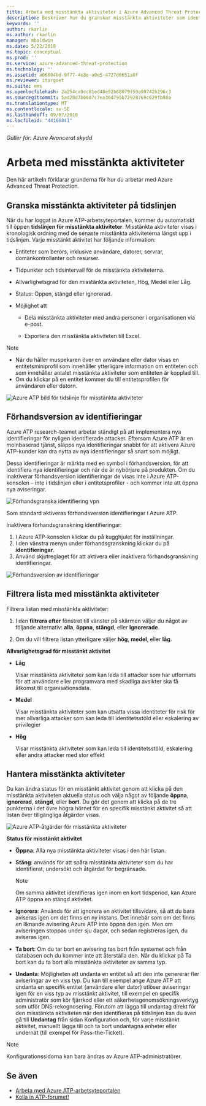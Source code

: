 ```yaml
---
title: Arbeta med misstänkta aktiviteter i Azure Advanced Threat Protection | Microsoft Docs
description: Beskriver hur du granskar misstänkta aktiviteter som identifieras av Azure ATP
keywords: ''
author: rkarlin
ms.author: rkarlin
manager: mbaldwin
ms.date: 5/22/2018
ms.topic: conceptual
ms.prod: ''
ms.service: azure-advanced-threat-protection
ms.technology: ''
ms.assetid: a06004bd-9f77-4e8e-a0e5-4727d6651a0f
ms.reviewer: itargoet
ms.suite: ems
ms.openlocfilehash: 2a254ca9cc81ed48e92b68079f59a99742b296c3
ms.sourcegitcommit: 5ad28d7b0607c7ea36d795b72928769c629fb80a
ms.translationtype: MT
ms.contentlocale: sv-SE
ms.lasthandoff: 09/07/2018
ms.locfileid: "44166841"
---
```

*Gäller för: Azure Avancerat skydd*



# <a name="working-with-suspicious-activities"></a>Arbeta med misstänkta aktiviteter
Den här artikeln förklarar grunderna för hur du arbetar med Azure Advanced Threat Protection.

## Granska misstänkta aktiviteter på tidslinjen <a name="review-suspicious-activities-on-the-attack-time-line"></a>
När du har loggat in Azure ATP-arbetsyteportalen, kommer du automatiskt till öppen **tidslinjen för misstänkta aktiviteter**. Misstänkta aktiviteter visas i kronologisk ordning med de senaste misstänkta aktiviteterna längst upp i tidslinjen.
Varje misstänkt aktivitet har följande information:

-   Entiteter som berörs, inklusive användare, datorer, servrar, domänkontrollanter och resurser.

-   Tidpunkter och tidsintervall för de misstänkta aktiviteterna.

-   Allvarlighetsgrad för den misstänkta aktiviteten, Hög, Medel eller Låg.

-   Status: Öppen, stängd eller ignorerad.

-   Möjlighet att

    -   Dela misstänkta aktiviteter med andra personer i organisationen via e-post.

    -   Exportera den misstänkta aktiviteten till Excel.

> [!NOTE]
> -   När du håller muspekaren över en användare eller dator visas en entitetsminiprofil som innehåller ytterligare information om entiteten och som innehåller antalet misstänkta aktiviteter som entiteten är kopplad till.
> -   Om du klickar på en entitet kommer du till entitetsprofilen för användaren eller datorn.

![Azure ATP bild för tidslinje för misstänkta aktiviteter](media/atp-sa-timeline.png)

## Förhandsversion av identifieringar<a name="preview-detections"></a>

Azure ATP research-teamet arbetar ständigt på att implementera nya identifieringar för nyligen identifierade attacker. Eftersom Azure ATP är en molnbaserad tjänst, släpps nya identifieringar snabbt för att aktivera Azure ATP-kunder kan dra nytta av nya identifieringar så snart som möjligt.

Dessa identifieringar är märkta med en symbol i förhandsversion, för att identifiera nya identifieringar och när de är nybörjare på produkten. Om du inaktiverar förhandsversion identifieringar de visas inte i Azure ATP-konsolen – inte i tidslinjen eller i entitetsprofiler - och kommer inte att öppna nya aviseringar.

![Förhandsgranska identifiering vpn](./media/preview-detection-vpn.png) 

Som standard aktiveras förhandsversion identifieringar i Azure ATP. 

Inaktivera förhandsgranskning identifieringar:

1. I Azure ATP-konsolen klickar du på kugghjulet för inställningar.
2. I den vänstra menyn under förhandsgranskning klickar du på **identifieringar**.
3. Använd skjutreglaget för att aktivera eller inaktivera förhandsgranskning identifieringar.
 
![Förhandsversion av identifieringar](./media/preview-detections.png) 


## <a name="filter-suspicious-activities-list"></a>Filtrera lista med misstänkta aktiviteter
Filtrera listan med misstänkta aktiviteter:

1.  I den **filtrera efter** fönstret till vänster på skärmen väljer du något av följande alternativ: **alla**, **öppna**, **stängd**, eller **Ignorerade**.

2.  Om du vill filtrera listan ytterligare väljer **hög**, **medel**, eller **låg**.

**Allvarlighetsgrad för misstänkt aktivitet**

-   **Låg**

    Visar misstänkta aktiviteter som kan leda till attacker som har utformats för att användare eller programvara med skadliga avsikter ska få åtkomst till organisationsdata.

-   **Medel**

    Visar misstänkta aktiviteter som kan utsätta vissa identiteter för risk för mer allvarliga attacker som kan leda till identitetsstöld eller eskalering av privilegier

-   **Hög**

    Visar misstänkta aktiviteter som kan leda till identitetsstöld, eskalering eller andra attacker med stor effekt




## <a name="managing-suspicious-activities"></a>Hantera misstänkta aktiviteter
Du kan ändra status för en misstänkt aktivitet genom att klicka på den misstänkta aktiviteten aktuella status och välja något av följande **öppna**, **ignorerad**, **stängd**, eller **bort**.
Du gör det genom att klicka på de tre punkterna i det övre högra hörnet för en specifik misstänkt aktivitet så att listan över tillgängliga åtgärder visas.

![Azure ATP-åtgärder för misstänkta aktiviteter](./media/atp-sa-actions.png)

**Status för misstänkt aktivitet**

-   **Öppna**: Alla nya misstänkta aktiviteter visas i den här listan.

-   **Stäng**: används för att spåra misstänkta aktiviteter som du har identifierat, undersökt och åtgärdat för begränsade.

    > [!NOTE]
    > Om samma aktivitet identifieras igen inom en kort tidsperiod, kan Azure ATP öppna en stängd aktivitet.

-   **Ignorera**: Används för att ignorera en aktivitet tillsvidare, så att du bara aviseras igen om det finns en ny instans. Det innebär som om det finns en liknande avisering Azure ATP inte öppna den igen. Men om aviseringen stoppas under sju dagar, och sedan registreras igen, du aviseras igen.

- **Ta bort**: Om du tar bort en avisering tas bort från systemet och från databasen och du kommer inte att återställa den. När du klickar på Ta bort kan du ta bort alla misstänkta aktiviteter av samma typ.

- **Undanta**: Möjligheten att undanta en entitet så att den inte genererar fler aviseringar av en viss typ. Du kan till exempel ange Azure ATP att undanta en specifik entitet (användare eller dator) utlöser aviseringar igen för en viss typ av misstänkt aktivitet, till exempel en specifik administratör som kör fjärrkod eller ett säkerhetsgenomsökningsverktyg som utför DNS-rekognosering. Förutom att lägga till undantag direkt för den misstänkta aktiviteten när den identifieras på tidslinjen kan du även gå till **Undantag** från sidan Konfiguration och, för varje misstänkt aktivitet, manuellt lägga till och ta bort undantagna enheter eller undernät (till exempel för Pass-the-Ticket). 

> [!NOTE]
> Konfigurationssidorna kan bara ändras av Azure ATP-administratörer.


## <a name="see-also"></a>Se även

- [Arbeta med Azure ATP-arbetsyteportalen](workspace-portal.md)
- [Kolla in ATP-forumet!](https://aka.ms/azureatpcommunity)